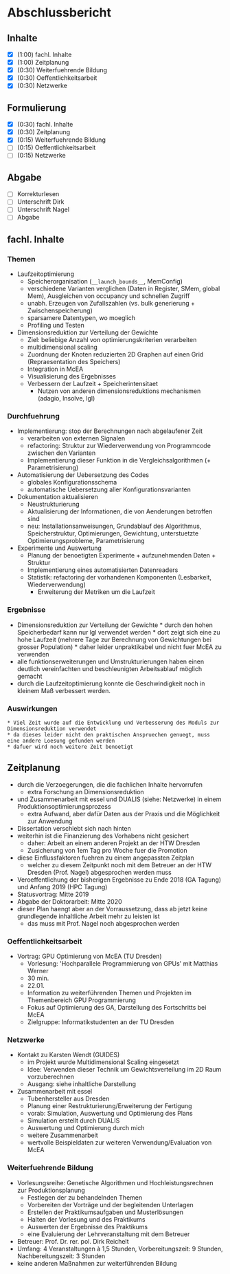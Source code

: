 # Abschlussbericht

## Inhalte  
* [X] (1:00) fachl. Inhalte
* [X] (1:00) Zeitplanung
* [X] (0:30) Weiterfuehrende Bildung
* [X] (0:30) Oeffentlichkeitsarbeit
* [X] (0:30) Netzwerke

## Formulierung
* [X] (0:30) fachl. Inhalte
* [X] (0:30) Zeitplanung
* [X] (0:15) Weiterfuehrende Bildung
* [ ] (0:15) Oeffentlichkeitsarbeit
* [ ] (0:15) Netzwerke

## Abgabe
* [ ] Korrekturlesen
* [ ] Unterschrift Dirk
* [ ] Unterschrift Nagel
* [ ] Abgabe

## fachl. Inhalte

### Themen
* Laufzeitoptimierung
    * Speicherorganisation (`__launch_bounds__`, MemConfig)
    * verschiedene Varianten verglichen (Daten in Register, SMem, global Mem), Ausgleichen von occupancy und schnellen Zugriff
    * unabh. Erzeugen von Zufallszahlen (vs. bulk generierung + Zwischenspeicherung)
    * sparsamere Datentypen, wo moeglich
    * Profiling und Testen
* Dimensionsreduktion zur Verteilung der Gewichte
    * Ziel: beliebige Anzahl von optimierungskriterien verarbeiten
    * multidimensional scaling
    * Zuordnung der Knoten reduzierten 2D Graphen auf einen Grid (Repraesentation des Speichers)
    * Integration in McEA
    * Visualisierung des Ergebnisses
    * Verbessern der Laufzeit + Speicherintensitaet
        * Nutzen von anderen dimensionsreduktions mechanismen (adagio, lnsolve, lgl)

### Durchfuehrung
* Implementierung: stop der Berechnungen nach abgelaufener Zeit 
    * verarbeiten von externen Signalen
    * refactoring: Struktur zur Wiederverwendung von Programmcode zwischen den Varianten
    * Implementierung dieser Funktion in die Vergleichsalgorithmen (+ Parametrisierung)
* Automatisierung der Uebersetzung des Codes
    * globales Konfigurationsschema
    * automatische Uebersetzung aller Konfigurationsvarianten
* Dokumentation aktualisieren
    * Neustrukturierung
    * Aktualisierung der Informationen, die von Aenderungen betroffen sind
    * neu: Installationsanweisungen, Grundablauf des Algorithmus, Speicherstruktur, Optimierungen, Gewichtung, unterstuetzte Optimierungsprobleme, Parametrisierung
* Experimente und Auswertung
    * Planung der benoetigten Experimente + aufzunehmenden Daten + Struktur
    * Implementierung eines automatisierten Datenreaders
    * Statistik: refactoring der vorhandenen Komponenten (Lesbarkeit, Wiederverwendung)
        * Erweiterung der Metriken um die Laufzeit

### Ergebnisse
* Dimensionsreduktion zur Verteilung der Gewichte
        * durch den hohen Speicherbedarf kann nur lgl verwendet werden
        * dort zeigt sich eine zu hohe Laufzeit (mehrere Tage zur Berechnung von Gewichtungen bei grosser Population)
        * daher leider unpraktikabel und nicht fuer McEA zu verwenden
* alle funktionserweiterungen und Umstrukturierungen haben einen deutlich vereinfachten und beschleunigten Arbeitsablauf möglich gemacht
* durch die Laufzeitoptimierung konnte die Geschwindigkeit noch in kleinem Maß verbessert werden.

### Auswirkungen
    * Viel Zeit wurde auf die Entwicklung und Verbesserung des Moduls zur Dimensionsreduktion verwendet
    * da dieses leider nicht den praktischen Anspruechen genuegt, muss eine andere Loesung gefunden werden  
    * dafuer wird noch weitere Zeit benoetigt

## Zeitplanung

* durch die Verzoegerungen, die die fachlichen Inhalte hervorrufen
    * extra Forschung an Dimensionsreduktion
* und Zusammenarbeit mit essel und DUALIS (siehe: Netzwerke) in einem Produktionsoptimierungsprozess
    * extra Aufwand, aber dafür Daten aus der Praxis und die Möglichkeit zur Anwendung
* Dissertation verschiebt sich nach hinten
* weiterhin ist die Finanzierung des Vorhabens nicht gesichert
    * daher: Arbeit an einem anderen Projekt an der HTW Dresden 
    * Zusicherung von 1em Tag pro Woche fuer die Promotion
* diese Einflussfaktoren fuehren zu einem angepassten Zeitplan  
    * welcher zu diesem Zeitpunkt noch mit dem Betreuer an der HTW Dresden (Prof. Nagel) abgesprochen werden muss 
* Veroeffentlichung der bisherigen Ergebnisse zu Ende 2018 (GA Tagung) und Anfang 2019 (HPC Tagung)
* Statusvortrag: Mitte 2019
* Abgabe der Doktorarbeit: Mitte 2020
* dieser Plan haengt aber an der Vorraussetzung, dass ab jetzt keine grundlegende inhaltliche Arbeit mehr zu leisten ist  
    * das muss mit Prof. Nagel noch abgesprochen werden 

### Oeffentlichkeitsarbeit
* Vortrag: GPU Optimierung von McEA (TU Dresden)
    * Vorlesung: 'Hochparallele Programmierung von GPUs' mit Matthias Werner
    * 30 min.
    * 22.01.
    * Information zu weiterführenden Themen und Projekten im Themenbereich GPU Programmierung 
    * Fokus auf Optimierung des GA, Darstellung des Fortschritts bei McEA
    * Zielgruppe: Informatikstudenten an der TU Dresden

### Netzwerke 
* Kontakt zu Karsten Wendt (GUIDES)
    * im Projekt wurde Multidimensional Scaling eingesetzt
    * Idee: Verwenden dieser Technik um Gewichtsverteilung im 2D Raum vorzuberechnen
    * Ausgang: siehe inhaltliche Darstellung
* Zusammenarbeit mit essel
    * Tubenhersteller aus Dresden 
    * Planung einer Restrukturierung/Erweiterung der Fertigung
    * vorab: Simulation, Auswertung und Optimierung des Plans
    * Simulation erstellt durch DUALIS  
    * Auswertung und Optimierung durch mich 
    * weitere Zusammenarbeit  
    * wertvolle Beispieldaten zur weiteren Verwendung/Evaluation von McEA

### Weiterfuehrende Bildung 
* Vorlesungsreihe: Genetische Algorithmen und Hochleistungsrechnen zur Produktionsplanung
    * Festlegen der zu behandelnden Themen
    * Vorbereiten der Vorträge und der begleitenden Unterlagen
    * Erstellen der Praktikumsaufgaben und Musterlösungen
    * Halten der Vorlesung und des Praktikums
    * Auswerten der Ergebnisse des Praktikums
    * eine Evaluierung der Lehrveranstaltung mit dem Betreuer
* Betreuer: Prof. Dr. rer. pol. Dirk Reichelt
* Umfang: 	4 Veranstaltungen à 1,5 Stunden, Vorbereitungszeit: 9 Stunden, 		Nachbereitungszeit: 3 Stunden
* keine anderen Maßnahmen zur weiterführenden Bildung
